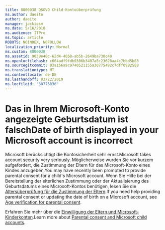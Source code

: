 ```yaml
---
title: 8000038 DSGVO Child-Kontoüberprüfung
ms.author: daeite
author: daeite
manager: jackiesm
ms.date: 5/16/2018
ms.audience: ITPro
ms.topic: article
ROBOTS: NOINDEX, NOFOLLOW
localization_priority: Normal
ms.custom: 8000038
ms.assetid: 9039e40c-62d4-4658-ab5b-2649ba738c40
ms.openlocfilehash: c664adf9fdb0306b3407a5c23628aa4c7bbd5b83
ms.sourcegitcommit: 03a156a9c9740521155a30775492c7dff0982588
ms.translationtype: MT
ms.contentlocale: de-DE
ms.lasthandoff: 03/22/2019
ms.locfileid: "30775836"
---
```

# <a name="date-of-birth-displayed-in-your-microsoft-account-is-incorrect"></a><span data-ttu-id="99d0f-102">Das in Ihrem Microsoft-Konto angezeigte Geburtsdatum ist falsch</span><span class="sxs-lookup"><span data-stu-id="99d0f-102">Date of birth displayed in your Microsoft account is incorrect</span></span>

<span data-ttu-id="99d0f-103">Microsoft berücksichtigt die Kontosicherheit sehr ernst.</span><span class="sxs-lookup"><span data-stu-id="99d0f-103">Microsoft takes account security very seriously.</span></span> <span data-ttu-id="99d0f-104">Möglicherweise wurden Sie vor kurzem aufgefordert, die Zustimmung der Eltern für das Microsoft-Konto eines Kindes anzugeben.</span><span class="sxs-lookup"><span data-stu-id="99d0f-104">You may have recently been prompted to provide parental consent for a child's Microsoft account.</span></span> <span data-ttu-id="99d0f-105">Wenn Sie Hilfe bei der Bereitstellung der elterlichen Zustimmung oder der Aktualisierung des Geburtsdatums eines Microsoft-Kontos benötigen, lesen Sie die [Altersüberprüfung für die Zustimmung der Eltern](https://go.microsoft.com/fwlink/p/?linkid=874364).</span><span class="sxs-lookup"><span data-stu-id="99d0f-105">If you need help providing parental consent or updating the date of birth on a Microsoft account, see [Age verification for parental consent](https://go.microsoft.com/fwlink/p/?linkid=874364).</span></span>
  
<span data-ttu-id="99d0f-106">Erfahren Sie mehr über die [Einwilligung der Eltern und Microsoft-Kinderkonten](https://go.microsoft.com/fwlink/p/?linkid=874365).</span><span class="sxs-lookup"><span data-stu-id="99d0f-106">Learn more about [Parental consent and Microsoft child accounts](https://go.microsoft.com/fwlink/p/?linkid=874365).</span></span>
  

